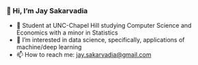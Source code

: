 ### 👋 Hi, I’m Jay Sakarvadia

- 🏫 Student at UNC-Chapel Hill studying Computer Science and Economics with a minor in Statistics
- 👀 I’m interested in data science, specifically, applications of machine/deep learning
- 📫 How to reach me: jay.sakarvadia@gmail.com

<!--
**JaySakarvadia/JaySakarvadia** is a ✨ _special_ ✨ repository because its `README.md` (this file) appears on your GitHub profile.

Here are some ideas to get you started:

- 🔭 I’m currently working on ...
- 🌱 I’m currently learning ...
- 👯 I’m looking to collaborate on ...
- 🤔 I’m looking for help with ...
- 💬 Ask me about ...
- 📫 How to reach me: ...
- 😄 Pronouns: ...
- ⚡ Fun fact: ...
-->
